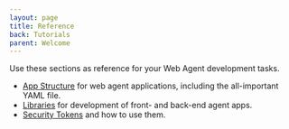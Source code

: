 ```yaml
---
layout: page
title: Reference
back: Tutorials
parent: Welcome
---
```

Use these sections as reference for your Web Agent development tasks.

- [App Structure](structure) for web agent applications, including the all-important YAML file.
- [Libraries](libraries) for development of front- and back-end agent apps.
- [Security Tokens](tokens) and how to use them.
